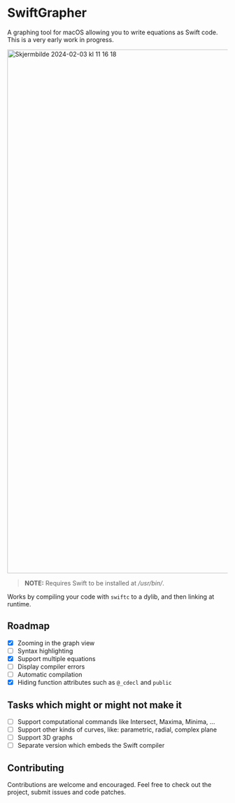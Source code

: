 # SwiftGrapher

A graphing tool for macOS allowing you to write equations as Swift code. This is a very early work in progress.

<img width="1198" alt="Skjermbilde 2024-02-03 kl  11 16 18" src="https://github.com/Eskils/SwiftGrapher/assets/26850613/86b3f816-26d9-4727-91f8-ea313920af70">

> **NOTE:** Requires Swift to be installed at */usr/bin/*.

Works by compiling your code with `swiftc` to a dylib, and then linking at runtime.

## Roadmap
- [x] Zooming in the graph view
- [ ] Syntax highlighting
- [x] Support multiple equations
- [ ] Display compiler errors
- [ ] Automatic compilation
- [x] Hiding function attributes such as `@_cdecl` and `public`

## Tasks which might or might not make it
- [ ] Support computational commands like Intersect, Maxima, Minima, …
- [ ] Support other kinds of curves, like: parametric, radial, complex plane
- [ ] Support 3D graphs
- [ ] Separate version which embeds the Swift compiler

## Contributing

Contributions are welcome and encouraged. Feel free to check out the project, submit issues and code patches.
